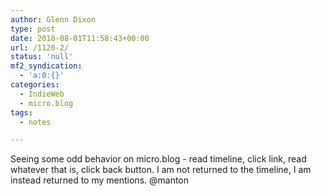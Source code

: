 ```yaml
---
author: Glenn Dixon
type: post
date: 2018-08-01T11:58:43+00:00
url: /1120-2/
status: 'null'
mf2_syndication:
  - 'a:0:{}'
categories:
  - IndieWeb
  - micro.blog
tags:
  - notes

---
```

Seeing some odd behavior on micro.blog - read timeline, click link, read whatever that is, click back button. I am not returned to the timeline, I am instead returned to my mentions. @manton
